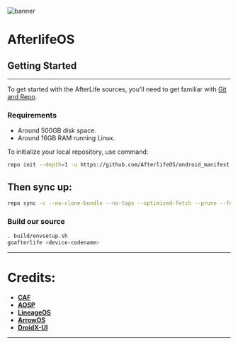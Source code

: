 ![banner](https://raw.githubusercontent.com/AfterlifeOS/vendor_AfterUI/14/banner/manifest.jpg)
# AfterlifeOS

## Getting Started ##
---------------
To get started with the AfterLife sources, you'll need to get
familiar with [Git and Repo](https://source.android.com/setup/build/downloading).

### Requirements
- Around 500GB disk space.
- Around 16GB RAM running Linux.

To initialize your local repository, use command:

```bash
repo init --depth=1 -u https://github.com/AfterlifeOS/android_manifest.git -b refs/tags/afterlife-7.1_r67 --git-lfs
```

## Then sync up: ##

```bash
repo sync -c --no-clone-bundle --no-tags --optimized-fetch --prune --force-sync -j8
```

### Build our source ###

```bash
. build/envsetup.sh
goafterlife <device-codename>
```

-----------------------------------------------------------------------------
Credits:
=======
 * [**CAF**](https://source.codeaurora.org)
 * [**AOSP**](https://android.googlesource.com)
 * [**LineageOS**](https://github.com/LineageOS)
 * [**ArrowOS**](https://github.com/ArrowOS)
 * [**DroidX-UI**](https://github.com/DroidX-UI)
-----------------------------------------------------------------------------
